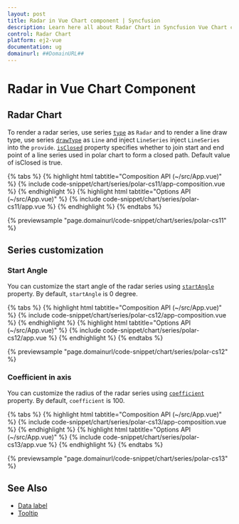 ```yaml
---
layout: post
title: Radar in Vue Chart component | Syncfusion
description: Learn here all about Radar Chart in Syncfusion Vue Chart component of Syncfusion Essential JS 2 and more.
control: Radar Chart
platform: ej2-vue
documentation: ug
domainurl: ##DomainURL##
---
```


# Radar in Vue Chart Component

## Radar Chart

To render a radar series, use series [`type`](https://ej2.syncfusion.com/vue/documentation/api/chart/seriesModel/#drawtype) as `Radar` and to render a line draw type, use series [`drawType`](https://ej2.syncfusion.com/vue/documentation/api/chart/seriesModel/#drawtype) as `Line` and inject
`LineSeries` inject `LineSeries`  into the `provide`. [`isClosed`](https://ej2.syncfusion.com/vue/documentation/api/chart/seriesModel/#isclosed) property specifies whether to join start and end point of a line series used in polar chart to form a closed path. Default value of isClosed is true.

{% tabs %}
{% highlight html tabtitle="Composition API (~/src/App.vue)" %}
{% include code-snippet/chart/series/polar-cs11/app-composition.vue %}
{% endhighlight %}
{% highlight html tabtitle="Options API (~/src/App.vue)" %}
{% include code-snippet/chart/series/polar-cs11/app.vue %}
{% endhighlight %}
{% endtabs %}
        
{% previewsample "page.domainurl/code-snippet/chart/series/polar-cs11" %}

## Series customization

### Start Angle

You can customize the start angle of the radar series using [`startAngle`](https://ej2.syncfusion.com/vue/documentation/api/chart/axis/#startangle-number) property. By default, `startAngle` is 0 degree.

{% tabs %}
{% highlight html tabtitle="Composition API (~/src/App.vue)" %}
{% include code-snippet/chart/series/polar-cs12/app-composition.vue %}
{% endhighlight %}
{% highlight html tabtitle="Options API (~/src/App.vue)" %}
{% include code-snippet/chart/series/polar-cs12/app.vue %}
{% endhighlight %}
{% endtabs %}
        
{% previewsample "page.domainurl/code-snippet/chart/series/polar-cs12" %}

### Coefficient in axis

You can customize the radius of the radar series using [`coefficient`](https://ej2.syncfusion.com/vue/documentation/api/chart/axisModel/#coefficient) property. By default, `coefficient` is 100.

{% tabs %}
{% highlight html tabtitle="Composition API (~/src/App.vue)" %}
{% include code-snippet/chart/series/polar-cs13/app-composition.vue %}
{% endhighlight %}
{% highlight html tabtitle="Options API (~/src/App.vue)" %}
{% include code-snippet/chart/series/polar-cs13/app.vue %}
{% endhighlight %}
{% endtabs %}
        
{% previewsample "page.domainurl/code-snippet/chart/series/polar-cs13" %}

## See Also

* [Data label](../data-labels/)
* [Tooltip](../tool-tip/)